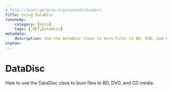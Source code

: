 ```yaml
---
# http://learn.getgrav.org/content/headers
title: Using DataDisc
taxonomy:
    category: [docs]
    tags: [.NET,DataDisc]
metadata:
    description: Use the DataDisc class to burn files to BD, DVD, and CD media
orphan:
---
```


# DataDisc

How to use the DataDisc class to burn files to BD, DVD, and CD media.
